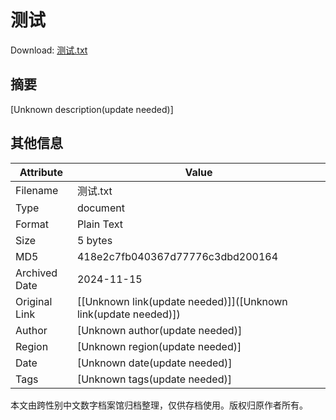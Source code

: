 # 测试

<!-- tcd_download_link -->
Download: [测试.txt](测试.txt)
<!-- tcd_download_link_end -->

## 摘要

<!-- tcd_abstract -->
[Unknown description(update needed)]

<!-- tcd_abstract_end -->

## 其他信息

| Attribute       | Value                                  |
|-----------------|----------------------------------------|
| Filename        | 测试.txt                             |
| Type            | document                                 |
| Format          | Plain Text                               |
| Size            | 5 bytes                           |
| MD5             | 418e2c7fb040367d77776c3dbd200164                                  |
| Archived Date   | 2024-11-15                             |
| Original Link   | [[Unknown link(update needed)]]([Unknown link(update needed)])                         |
| Author          | [Unknown author(update needed)]                               |
| Region          | [Unknown region(update needed)]                               |
| Date            | [Unknown date(update needed)]                                 |
| Tags            | [Unknown tags(update needed)]                                 |

本文由跨性别中文数字档案馆归档整理，仅供存档使用。版权归原作者所有。
